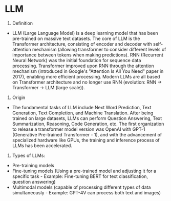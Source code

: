 # LLM
1. Definition
- LLM (Large Language Model) is a deep learning model that has been pre-trained on massive text datasets. The core of LLM is the Transformer architecture, consisting of encoder and decoder with self-attention mechanism (allowing transformer to consider different levels of importance between tokens when making predictions). RNN (Recurrent Neural Network) was the initial foundation for sequence data processing. Transformer improved upon RNN through the attention mechanism (introduced in Google's "Attention Is All You Need" paper in 2017), enabling more efficient processing. Modern LLMs are all based on Transformer architecture and no longer use RNN (evolution: RNN → Transformer → LLM (large scale)).

1. Origin
- The fundamental tasks of LLM include Next Word Prediction, Text Generation, Text Completion, and Machine Translation. After being trained on large datasets, LLMs can perform Question Answering, Text Summarization, Reasoning, Code Generation, etc. The first organization to release a transformer model version was OpenAI with GPT-1 (Generative Pre-trained Transformer - 1), and with the advancement of specialized hardware like GPUs, the training and inference process of LLMs has been accelerated.

1. Types of LLMs:
- Pre-training models
- Fine-tuning models (Using a pre-trained model and adjusting it for a specific task - Example: Fine-tuning BERT for text classification, question answering)
- Multimodal models (capable of processing different types of data simultaneously - Example: GPT-4V can process both text and images)

